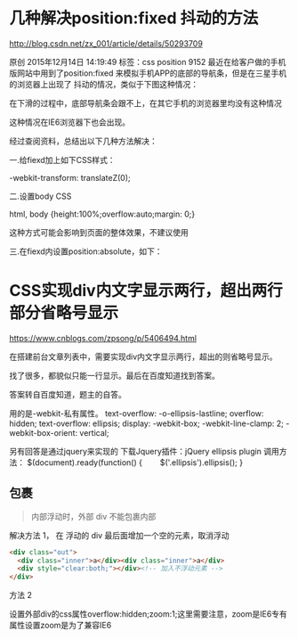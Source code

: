 # 几种解决position:fixed 抖动的方法
http://blog.csdn.net/zx_001/article/details/50293709

原创 2015年12月14日 14:19:49 标签：css position 9152
最近在给客户做的手机版网站中用到了position:fixed 来模拟手机APP的底部的导航条，但是在三星手机的浏览器上出现了 抖动的情况，类似于下图这种情况：



 

在下滑的过程中，底部导航条会跟不上，在其它手机的浏览器里均没有这种情况

这种情况在IE6浏览器下也会出现。



经过查阅资料，总结出以下几种方法解决：

一.给fiexd加上如下CSS样式：

-webkit-transform: translateZ(0);

二.设置body CSS

html,
 body {height:100%;overflow:auto;margin: 0;}

这种方式可能会影响到页面的整体效果，不建议使用

三.在fiexd内设置position:absolute，如下：

<div style="position:fiexd;bottom:0px;">

  <div style="position:absolute;">

----

</div>

</div>


# CSS实现div内文字显示两行，超出两行部分省略号显示


https://www.cnblogs.com/zpsong/p/5406494.html

在搭建前台文章列表中，需要实现div内文字显示两行，超出的则省略号显示。

找了很多，都貌似只能一行显示。最后在百度知道找到答案。

答案转自百度知道，题主的自答。

用的是-webkit-私有属性。
text-overflow: -o-ellipsis-lastline;
overflow: hidden;
text-overflow: ellipsis;
display: -webkit-box;
-webkit-line-clamp: 2;
-webkit-box-orient: vertical;

另有回答是通过jquery来实现的
下载Jquery插件：jQuery ellipsis plugin
调用方法：
$(document).ready(function() {
　　$('.ellipsis').ellipsis();
}

## 包裹

> 内部浮动时，外部 div 不能包裹内部

解决方法 1， 在 浮动的 div 最后面增加一个空的元素，取消浮动

```html
<div class="out">
  <div class="inner">a</div><div class="inner">a</div>
  <div style="clear:both;"></div><!-- 加入不浮动元素 -->
</div>
```

方法 2

设置外部div的css属性overflow:hidden;zoom:1;这里需要注意，zoom是IE6专有属性设置zoom是为了兼容IE6


